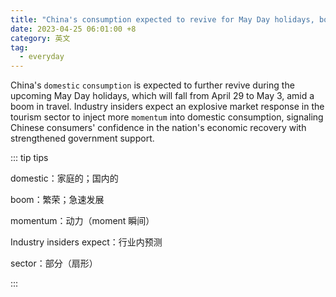```yaml
---
title: "China's consumption expected to revive for May Day holidays, boosted by booming travel"
date: 2023-04-25 06:01:00 +8
category: 英文
tag:
  - everyday
---
```


China's `domestic` `consumption` is expected to further revive during the upcoming May Day holidays, which will fall from April 29 to May 3, amid a boom in travel. Industry insiders expect an explosive market response in the tourism sector to inject more `momentum` into domestic consumption, signaling Chinese consumers' confidence in the nation's economic recovery with strengthened government support.

::: tip tips

domestic：家庭的；国内的

boom：繁荣；急速发展

momentum：动力（moment 瞬间）

Industry insiders expect：行业内预测

sector：部分（扇形）

:::
